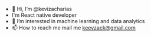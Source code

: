 - 👋 Hi, I’m @kevizacharias
- I'm React native developer
- 👀 I’m interested in machine learning and data analytics
- 📫 How to reach me mail me keevzack@gmail.com

<!---
Z1A1/Z1A1 is a ✨ special ✨ repository because its `README.md` (this file) appears on your GitHub profile.
You can click the Preview link to take a look at your changes.
--->
